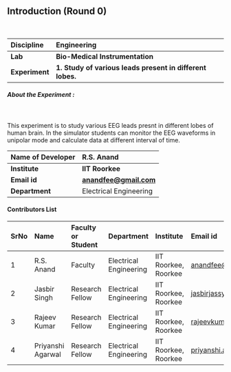 ## Introduction (Round 0)


<br>

<b>Discipline | <b> Engineering
:--|:--|
<b> Lab | <b> Bio-Medical Instrumentation
<b> Experiment|     <b> 1. Study of various leads present in different lobes.

<h5> About the Experiment : </h5> <br>

This experiment is to study various EEG leads presnt in different lobes of human brain. In the simulator students can monitor the EEG waveforms in unipolar mode and calculate data at different interval of time.

<b>Name of Developer | <b> R.S. Anand
:--|:--|
<b> Institute | <b> IIT Roorkee
<b> Email id|     <b> anandfee@gmail.com
<b> Department | Electrical Engineering

#### Contributors List

SrNo | Name | Faculty or Student | Department| Institute | Email id
:--|:--|:--|:--|:--|:--|
1 | R.S. Anand | Faculty | Electrical Engineering | IIT Roorkee, Roorkee | anandfee@gmail.com
2 | Jasbir Singh | Research Fellow | Electrical Engineering | IIT Roorkee, Roorkee | jasbirjassy6@gmail.com 
3 | Rajeev Kumar | Research Fellow | Electrical Engineering | IIT Roorkee, Roorkee | rajeevkumar.rke@gmail.com
4 | Priyanshi Agarwal | Research Fellow | Electrical Engineering | IIT Roorkee, Roorkee | priyanshi.a07@gmail.com


<br>
